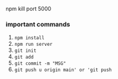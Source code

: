 npm kill port 5000

### important commands
1. `npm install`
2. `npm run server`
3. `git init`
4. `git add`
5. `git commit -m "MSG"`
6. `git push u origin main' or 'git push`